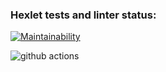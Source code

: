 ### Hexlet tests and linter status:

[![Maintainability](https://api.codeclimate.com/v1/badges/cad09c13a6859aaa1724/maintainability)](https://codeclimate.com/github/AnnaPalna/frontend-project-lvl1/maintainability)


![github actions](https://github.com/AnnaPalna/frontend-project-lvl1/workflows/github_actions/badge.svg)
